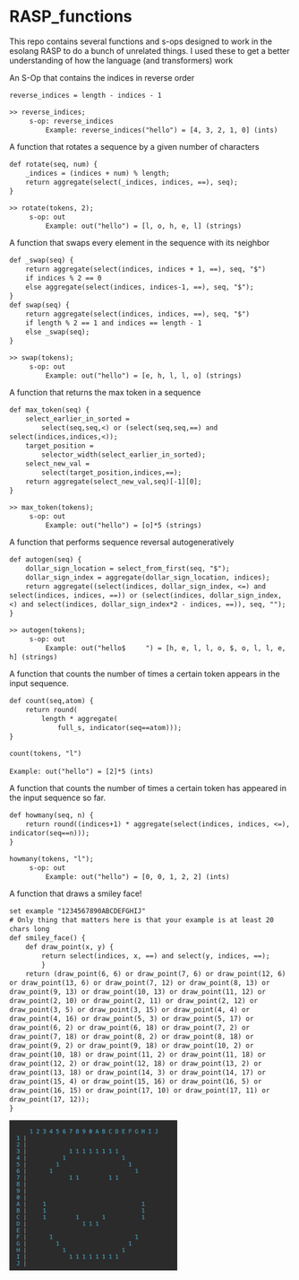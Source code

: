# RASP_functions

This repo contains several functions and s-ops designed to work in the esolang
RASP to do a bunch of unrelated things. I used these to get a better
understanding of how the language (and transformers) work

An S-Op that contains the indices in reverse order

```
reverse_indices = length - indices - 1
```

```
>> reverse_indices;
     s-op: reverse_indices
         Example: reverse_indices("hello") = [4, 3, 2, 1, 0] (ints)
```

A function that rotates a sequence by a given number of characters

```
def rotate(seq, num) {
    _indices = (indices + num) % length;
    return aggregate(select(_indices, indices, ==), seq);
}
```

```
>> rotate(tokens, 2);
     s-op: out
         Example: out("hello") = [l, o, h, e, l] (strings)
```

A function that swaps every element in the sequence with its neighbor

```
def _swap(seq) {
    return aggregate(select(indices, indices + 1, ==), seq, "$") 
    if indices % 2 == 0 
    else aggregate(select(indices, indices-1, ==), seq, "$");
}
def swap(seq) {
    return aggregate(select(indices, indices, ==), seq, "$")
    if length % 2 == 1 and indices == length - 1
    else _swap(seq);
}
```

```
>> swap(tokens);
     s-op: out
         Example: out("hello") = [e, h, l, l, o] (strings)
```


A function that returns the max token in a sequence

```
def max_token(seq) {
    select_earlier_in_sorted = 
        select(seq,seq,<) or (select(seq,seq,==) and select(indices,indices,<));
    target_position = 
        selector_width(select_earlier_in_sorted);
    select_new_val = 
        select(target_position,indices,==);
    return aggregate(select_new_val,seq)[-1][0];
}
```

```
>> max_token(tokens);
     s-op: out
         Example: out("hello") = [o]*5 (strings)
```

A function that performs sequence reversal autogeneratively

```
def autogen(seq) {
    dollar_sign_location = select_from_first(seq, "$");
    dollar_sign_index = aggregate(dollar_sign_location, indices);
    return aggregate((select(indices, dollar_sign_index, <=) and select(indices, indices, ==)) or (select(indices, dollar_sign_index, <) and select(indices, dollar_sign_index*2 - indices, ==)), seq, "");
}
```

```
>> autogen(tokens);
     s-op: out
         Example: out("hello$     ") = [h, e, l, l, o, $, o, l, l, e, h] (strings)
```

A function that counts the number of times a certain token appears in the input 
sequence.

```
def count(seq,atom) {
	return round(
		length * aggregate(
			full_s, indicator(seq==atom)));
}
```

```
count(tokens, "l")

Example: out("hello") = [2]*5 (ints)
```
A function that counts the number of times a certain token has appeared in the 
input sequence so far.

```
def howmany(seq, n) {
    return round((indices+1) * aggregate(select(indices, indices, <=), indicator(seq==n)));
}
```

```
howmany(tokens, "l");
     s-op: out
         Example: out("hello") = [0, 0, 1, 2, 2] (ints)
```

A function that draws a smiley face!


```
set example "1234567890ABCDEFGHIJ" 
# Only thing that matters here is that your example is at least 20 chars long
def smiley_face() {
    def draw_point(x, y) {
        return select(indices, x, ==) and select(y, indices, ==);
        }
    return (draw_point(6, 6) or draw_point(7, 6) or draw_point(12, 6) or draw_point(13, 6) or draw_point(7, 12) or draw_point(8, 13) or draw_point(9, 13) or draw_point(10, 13) or draw_point(11, 12) or draw_point(2, 10) or draw_point(2, 11) or draw_point(2, 12) or draw_point(3, 5) or draw_point(3, 15) or draw_point(4, 4) or draw_point(4, 16) or draw_point(5, 3) or draw_point(5, 17) or draw_point(6, 2) or draw_point(6, 18) or draw_point(7, 2) or draw_point(7, 18) or draw_point(8, 2) or draw_point(8, 18) or draw_point(9, 2) or draw_point(9, 18) or draw_point(10, 2) or draw_point(10, 18) or draw_point(11, 2) or draw_point(11, 18) or draw_point(12, 2) or draw_point(12, 18) or draw_point(13, 2) or draw_point(13, 18) or draw_point(14, 3) or draw_point(14, 17) or draw_point(15, 4) or draw_point(15, 16) or draw_point(16, 5) or draw_point(16, 15) or draw_point(17, 10) or draw_point(17, 11) or draw_point(17, 12));
}
```

<img src=/smiley_face.png width=300px alt="A smiley face drawing using rasp"/>
